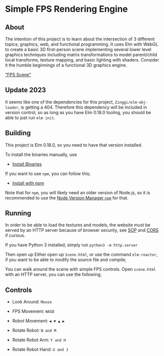 # Simple FPS Rendering Engine

## About

The intention of this project is to learn about the intersection of 3 different
topics; graphics, web, and functional programming. It uses Elm with WebGL to
create a basic 3D first-person scene implementing several lower level graphics
techniques including matrix transformations to model parent/child local
transforms, texture mapping, and basic lighting with shaders. Consider it the
humble beginnings of a functional 3D graphics engine.

["FPS Scene"](screenshots/elm-fps.png)


## Update 2023

It seems like one of the dependencies for this project, `Zinggi/elm-obj-loader`,
is getting a 404. Therefore this dependency will be included in version control,
so as long as you have Elm 0.18.0 tooling, you should be able to just run `elm
init`.


## Building

This project is Elm 0.18.0, so you need to have that version installed.

To install the binaries manually, use 
- [Install Binaries](https://sirfitz.medium.com/install-elm-0-18-0-in-2021-3f64ce298801)

If you want to use `npm`, you can follow this;
- [Install with npm](https://discourse.elm-lang.org/t/downgrade-to-v18/2005/2)

Note that for `npm`, you will likely need an older version of Node.js, so it
is recommended to use the [Node Version Manager
`npm`](https://github.com/nvm-sh/nvm) for that.


## Running

In order to be able to load the textures and models, the website must be served
by an HTTP server because of browser security, see
[SOP](https://developer.mozilla.org/en-US/docs/Web/Security/Same-origin_policy)
and [CORS](https://developer.mozilla.org/en-US/docs/Glossary/CORS) if curious.

If you have Python 3 installed, simply run `python3 -m http.server`


Then open up Either open up `Scene.html`, or use the command `elm-reactor`, if you want to be
able to modify the source file and compile;

You can walk around the scene with simple FPS controls. Open `scene.html` with
an HTTP server, you can use the following;

## Controls

- Look Around: `Mouse`

- FPS Movement: `WASD`

- Robot Movement: `◀ ▼ ▲ ▶`

- Rotate Robot: `N and M`

- Rotate Robot Arm: `Y and H`

- Rotate Robot Hand: `U and J`


